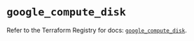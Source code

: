 # `google_compute_disk`

Refer to the Terraform Registry for docs: [`google_compute_disk`](https://registry.terraform.io/providers/hashicorp/google-beta/5.13.0/docs/resources/google_compute_disk).
